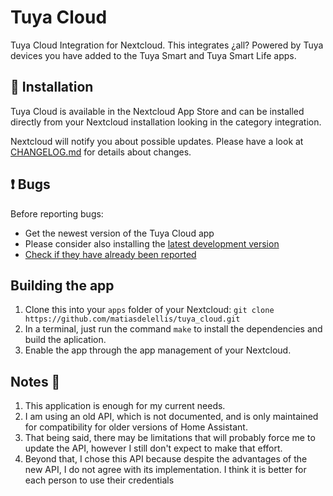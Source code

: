 # Tuya Cloud
Tuya Cloud Integration for Nextcloud. This integrates ¿all? Powered by Tuya devices you have added to the Tuya Smart and Tuya Smart Life apps.

## :rocket: Installation

Tuya Cloud is available in the Nextcloud App Store and can be installed
directly from your Nextcloud installation looking in the category integration.

Nextcloud will notify you about possible updates. Please have a look at
[CHANGELOG.md](CHANGELOG.md) for details about changes.

## :exclamation: Bugs

Before reporting bugs:

* Get the newest version of the Tuya Cloud app
* Please consider also installing the [latest development version](https://github.com/matiasdelellis/tuya_cloud.git)
* [Check if they have already been reported](https://github.com/matiasdelellis/tuya_cloud/issues)

## Building the app

1. Clone this into your `apps` folder of your Nextcloud: `git clone https://github.com/matiasdelellis/tuya_cloud.git`
2. In a terminal, just run the command `make` to install the dependencies and build the aplication.
3. Enable the app through the app management of your Nextcloud.

## Notes 🤔
1. This application is enough for my current needs.
2. I am using an old API, which is not documented, and is only maintained for compatibility for older versions of Home Assistant.
3. That being said, there may be limitations that will probably force me to update the API, however I still don't expect to make that effort.
4. Beyond that, I chose this API because despite the advantages of the new API, I do not agree with its implementation. I think it is better for each person to use their credentials
